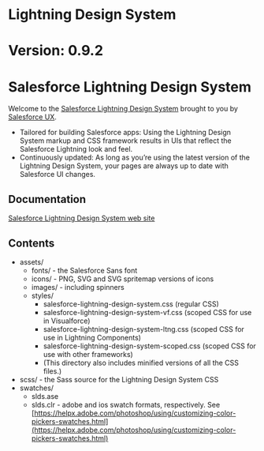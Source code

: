 # Lightning Design System
# Version: 0.9.2
# Salesforce Lightning Design System


Welcome to the [Salesforce Lightning Design System](https://www.lightningdesignsystem.com) brought to you by [Salesforce UX](https://twitter.com/salesforceux).

* Tailored for building Salesforce apps: Using the Lightning Design System markup and CSS framework results in UIs that reflect the Salesforce Lightning look and feel.
* Continuously updated: As long as you’re using the latest version of the Lightning Design System, your pages are always up to date with Salesforce UI changes.

## Documentation

[Salesforce Lightning Design System web site](https://www.lightningdesignsystem.com)

## Contents

* assets/
  - fonts/ - the Salesforce Sans font
  - icons/ - PNG, SVG and SVG spritemap versions of icons
  - images/ - including spinners
  - styles/
    - salesforce-lightning-design-system.css (regular CSS)
    - salesforce-lightning-design-system-vf.css (scoped CSS for use in Visualforce)
    - salesforce-lightning-design-system-ltng.css (scoped CSS for use in Lightning Components)
    - salesforce-lightning-design-system-scoped.css (scoped CSS for use with other frameworks)
    - (This directory also includes minified versions of all the CSS files.)
* scss/ - the Sass source for the Lightning Design System CSS
* swatches/
  - slds.ase
  - slds.clr - adobe and ios swatch formats, respectively. See [https://helpx.adobe.com/photoshop/using/customizing-color-pickers-swatches.html](https://helpx.adobe.com/photoshop/using/customizing-color-pickers-swatches.html)

